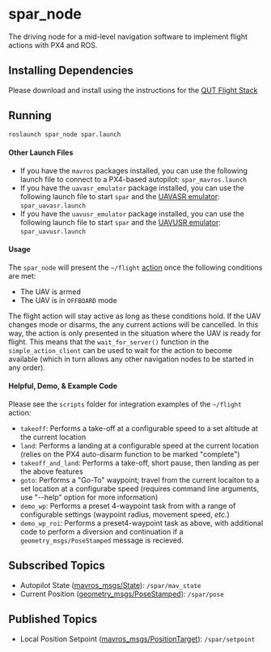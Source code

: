 # spar_node
The driving node for a mid-level navigation software to implement flight actions with PX4 and ROS.

## Installing Dependencies
Please download and install using the instructions for the [QUT Flight Stack](https://github.com/qutas/info/wiki/UAV-Setup-Guides-(2021)#the-qutas-flight-stack)

## Running

```sh
roslaunch spar_node spar.launch
```

#### Other Launch Files
- If you have the `mavros` packages installed, you can use the following launch file to connect to a PX4-based autopilot: `spar_mavros.launch`
- If you have the `uavasr_emulator` package installed, you can use the following launch file to start `spar` and the [UAVASR emulator](https://www.github.com/qutas/uavasr_emulator): `spar_uavasr.launch`
- If you have the `uavusr_emulator` package installed, you can use the following launch file to start `spar` and the [UAVUSR emulator](https://www.github.com/qutas/uavusr_emulator): `spar_uavusr.launch`

#### Usage
The `spar_node` will present the `~/flight` [action](https://www.github.com/qutas/spar/blob/main/spar_msgs/action/FlightMotion.action) once the following conditions are met:
- The UAV is armed
- The UAV is in `OFFBOARD` mode

The flight action will stay active as long as these conditions hold. If the UAV changes mode or disarms, the any current actions will be cancelled. In this way, the action is only presented in the situation where the UAV is ready for flight. This means that the `wait_for_server()` function in the `simple_action_client` can be used to wait for the action to become available (which in turn allows any other navigation nodes to be started in any order).

#### Helpful, Demo, & Example Code
Please see the `scripts` folder for integration examples of the `~/flight` action:
- `takeoff`: Performs a take-off at a configurable speed to a set altitude at the current location
- `land`: Performs a landing at a configurable speed at the current location (relies on the PX4 auto-disarm function to be marked "complete")
- `takeoff_and_land`: Performs a take-off, short pause, then landing as per the above features
- `goto`: Performs a "Go-To" waypoint; travel from the current locaiton to a set location at a configurabe speed (requires command line arguments, use "--help" option for more information)
- `demo_wp`: Performs a preset 4-waypoint task from with a range of configurable settings (waypoint radius, movement speed, _etc._)
- `demo_wp_roi`: Performs a preset4-waypoint task as above, with additional code to perform a diversion and continuation if a `geometry_msgs/PoseStamped` message is recieved.

## Subscribed Topics
- Autopilot State ([mavros\_msgs/State](http://docs.ros.org/api/mavros_msgs/html/msg/State.html)): `/spar/mav_state`
- Current Position ([geometry\_msgs/PoseStamped](http://docs.ros.org/api/geometry_msgs/html/msg/PoseStamped.html)): `/spar/pose`

## Published Topics
- Local Position Setpoint ([mavros\_msgs/PositionTarget](http://docs.ros.org/en/api/mavros_msgs/html/msg/PositionTarget.html)): `/spar/setpoint`
